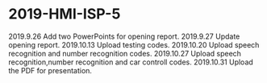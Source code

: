 # 2019-HMI-ISP-5
2019.9.26 Add two PowerPoints for opening report.
2019.9.27 Update opening report.
2019.10.13 Upload testing codes.
2019.10.20 Upload speech recognition and number recognition codes.
2019.10.27 Upload speech recognition,number recognition and car controll codes.
2019.10.31 Upload the PDF for presentation. 
